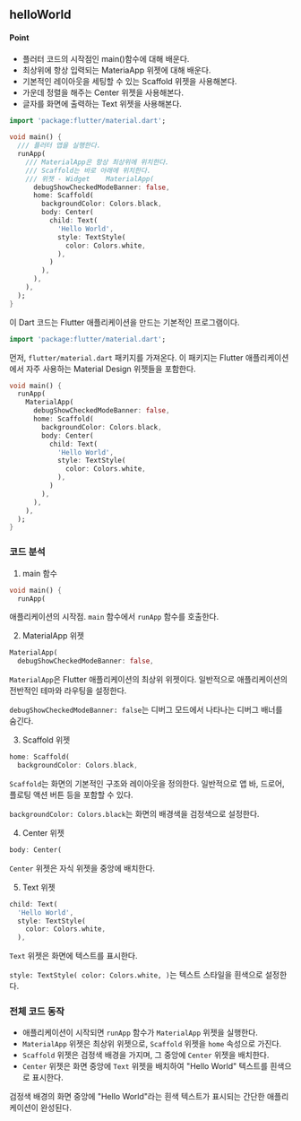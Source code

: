 ## helloWorld

#### Point
- 플러터 코드의 시작점인 main()함수에 대해 배운다.
- 최상위에 항상 입력되는  MateriaApp 위젯에 대해 배운다.
- 기본적인 레이아웃을 세팅할 수 있는 Scaffold 위젯을 사용해본다.
- 가운데 정렬을 해주는 Center 위젯을 사용해본다.
- 글자를 화면에 출력하는 Text 위젯을 사용해본다.

```Dart
import 'package:flutter/material.dart';  
  
void main() {  
  /// 플러터 앱을 실행한다.  
  runApp(  
    /// MaterialApp은 항상 최상위에 위치한다.
    /// Scaffold는 바로 아래에 위치한다.
    /// 위젯 - Widget    MaterialApp(  
      debugShowCheckedModeBanner: false,  
      home: Scaffold(  
        backgroundColor: Colors.black,  
        body: Center(  
          child: Text(  
            'Hello World',  
            style: TextStyle(  
              color: Colors.white,  
            ),  
          )  
        ),  
      ),  
    ),  
  );  
}
```

이 Dart 코드는 Flutter 애플리케이션을 만드는 기본적인 프로그램이다.

```dart
import 'package:flutter/material.dart';
``` 

먼저, `flutter/material.dart` 패키지를 가져온다. 
이 패키지는 Flutter 애플리케이션에서 자주 사용하는 Material Design 위젯들을 포함한다.

```dart
void main() {  
  runApp(
    MaterialApp(
      debugShowCheckedModeBanner: false,  
      home: Scaffold(  
        backgroundColor: Colors.black,  
        body: Center(  
          child: Text(  
            'Hello World',  
            style: TextStyle(  
              color: Colors.white,  
            ),  
          )  
        ),  
      ),  
    ),  
  );  
}
```
### 코드 분석

1. main 함수
```dart
void main() {
  runApp(
```

  애플리케이션의 시작점. `main` 함수에서 `runApp` 함수를 호출한다.
  
2. MaterialApp 위젯
```dart
MaterialApp(
  debugShowCheckedModeBanner: false,
```

`MaterialApp`은 Flutter 애플리케이션의 최상위 위젯이다.
일반적으로 애플리케이션의 전반적인 테마와 라우팅을 설정한다.
  
`debugShowCheckedModeBanner: false`는 디버그 모드에서 나타나는 디버그 배너를 숨긴다.


3. Scaffold 위젯
```dart
home: Scaffold(
  backgroundColor: Colors.black,
```

`Scaffold`는 화면의 기본적인 구조와 레이아웃을 정의한다.
일반적으로 앱 바, 드로어, 플로팅 액션 버튼 등을 포함할 수 있다.
    
`backgroundColor: Colors.black`는 화면의 배경색을 검정색으로 설정한다.

4. Center 위젯
```dart
body: Center(
```

`Center` 위젯은 자식 위젯을 중앙에 배치한다.

5. Text 위젯
```dart
child: Text(  
  'Hello World',  
  style: TextStyle(  
    color: Colors.white,  
  ),  
```
`Text` 위젯은 화면에 텍스트를 표시한다.

`style: TextStyle( color: Colors.white, )`는 텍스트 스타일을 흰색으로 설정한다.

### 전체 코드 동작

- 애플리케이션이 시작되면 `runApp` 함수가 `MaterialApp` 위젯을 실행한다.
- `MaterialApp` 위젯은 최상위 위젯으로, `Scaffold` 위젯을 `home` 속성으로 가진다.
- `Scaffold` 위젯은 검정색 배경을 가지며, 그 중앙에 `Center` 위젯을 배치한다.
- `Center` 위젯은 화면 중앙에 `Text` 위젯을 배치하여 "Hello World" 텍스트를 흰색으로 표시한다.

검정색 배경의 화면 중앙에 "Hello World"라는 흰색 텍스트가 표시되는
간단한 애플리케이션이 완성된다.